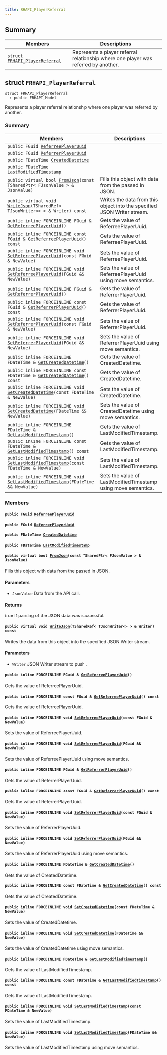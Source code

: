 ```yaml
---
title: RHAPI_PlayerReferral
---
```


## Summary

 Members                        | Descriptions                                
--------------------------------|---------------------------------------------
`struct `[`FRHAPI_PlayerReferral`](#structFRHAPI__PlayerReferral) | Represents a player referral relationship where one player was referred by another.

## struct `FRHAPI_PlayerReferral` <a id="structFRHAPI__PlayerReferral"></a>

```
struct FRHAPI_PlayerReferral
  : public FRHAPI_Model
```

Represents a player referral relationship where one player was referred by another.

### Summary

 Members                        | Descriptions                                
--------------------------------|---------------------------------------------
`public FGuid `[`ReferreePlayerUuid`](#structFRHAPI__PlayerReferral_1a34d5cf07337d62c31ac10a04ac02f5f3) | 
`public FGuid `[`ReferrerPlayerUuid`](#structFRHAPI__PlayerReferral_1a905c954f06291e665f8e3969488177a5) | 
`public FDateTime `[`CreatedDatetime`](#structFRHAPI__PlayerReferral_1a8c52cdf389d567341654b8835e641e92) | 
`public FDateTime `[`LastModifiedTimestamp`](#structFRHAPI__PlayerReferral_1a48816bbc61307481f3fdb15e5e5321d4) | 
`public virtual bool `[`FromJson`](#structFRHAPI__PlayerReferral_1abebeb0c7affa26a9de43ed7e3b3bea9d)`(const TSharedPtr< FJsonValue > & JsonValue)` | Fills this object with data from the passed in JSON.
`public virtual void `[`WriteJson`](#structFRHAPI__PlayerReferral_1a27e432ccd6fa8bca79075579cdaff64f)`(TSharedRef< TJsonWriter<> > & Writer) const` | Writes the data from this object into the specified JSON Writer stream.
`public inline FORCEINLINE FGuid & `[`GetReferreePlayerUuid`](#structFRHAPI__PlayerReferral_1a2bcd83fc32edd89fb9046877a61ece37)`()` | Gets the value of ReferreePlayerUuid.
`public inline FORCEINLINE const FGuid & `[`GetReferreePlayerUuid`](#structFRHAPI__PlayerReferral_1a6f92704b92e52a999b36a33d4c253ca4)`() const` | Gets the value of ReferreePlayerUuid.
`public inline FORCEINLINE void `[`SetReferreePlayerUuid`](#structFRHAPI__PlayerReferral_1a89367fd2d01e7fdfeac5d06fefabfb6e)`(const FGuid & NewValue)` | Sets the value of ReferreePlayerUuid.
`public inline FORCEINLINE void `[`SetReferreePlayerUuid`](#structFRHAPI__PlayerReferral_1a5658e8620101341f1053bce39d6ffe31)`(FGuid && NewValue)` | Sets the value of ReferreePlayerUuid using move semantics.
`public inline FORCEINLINE FGuid & `[`GetReferrerPlayerUuid`](#structFRHAPI__PlayerReferral_1ab5aaab0fbd4962134a8accc9e56becb8)`()` | Gets the value of ReferrerPlayerUuid.
`public inline FORCEINLINE const FGuid & `[`GetReferrerPlayerUuid`](#structFRHAPI__PlayerReferral_1a9d0490370dd451b44263d72757c75d5f)`() const` | Gets the value of ReferrerPlayerUuid.
`public inline FORCEINLINE void `[`SetReferrerPlayerUuid`](#structFRHAPI__PlayerReferral_1a69b1d9a0e6414fa9b1f8fe64b0f1a1d3)`(const FGuid & NewValue)` | Sets the value of ReferrerPlayerUuid.
`public inline FORCEINLINE void `[`SetReferrerPlayerUuid`](#structFRHAPI__PlayerReferral_1a8171cf0fa585334141c291d9b19a5d63)`(FGuid && NewValue)` | Sets the value of ReferrerPlayerUuid using move semantics.
`public inline FORCEINLINE FDateTime & `[`GetCreatedDatetime`](#structFRHAPI__PlayerReferral_1aa6a386de9d157e7abd5cc09fc09c7024)`()` | Gets the value of CreatedDatetime.
`public inline FORCEINLINE const FDateTime & `[`GetCreatedDatetime`](#structFRHAPI__PlayerReferral_1a29e1e66c45d209f6d89435fb808acb47)`() const` | Gets the value of CreatedDatetime.
`public inline FORCEINLINE void `[`SetCreatedDatetime`](#structFRHAPI__PlayerReferral_1a4be0edded09633601c3c26c667c73fa8)`(const FDateTime & NewValue)` | Sets the value of CreatedDatetime.
`public inline FORCEINLINE void `[`SetCreatedDatetime`](#structFRHAPI__PlayerReferral_1aa73bcbb8a5733b3854b61d5a3b0ca46d)`(FDateTime && NewValue)` | Sets the value of CreatedDatetime using move semantics.
`public inline FORCEINLINE FDateTime & `[`GetLastModifiedTimestamp`](#structFRHAPI__PlayerReferral_1ae1c8929bdfce631b39d41ce0439306b9)`()` | Gets the value of LastModifiedTimestamp.
`public inline FORCEINLINE const FDateTime & `[`GetLastModifiedTimestamp`](#structFRHAPI__PlayerReferral_1afb26871a1d9c4760f0c8f70de7dbf77a)`() const` | Gets the value of LastModifiedTimestamp.
`public inline FORCEINLINE void `[`SetLastModifiedTimestamp`](#structFRHAPI__PlayerReferral_1ae2ccc14aa47ef923a6fe93eddcb5670e)`(const FDateTime & NewValue)` | Sets the value of LastModifiedTimestamp.
`public inline FORCEINLINE void `[`SetLastModifiedTimestamp`](#structFRHAPI__PlayerReferral_1a877180974464e04e0872d3f3062a27b4)`(FDateTime && NewValue)` | Sets the value of LastModifiedTimestamp using move semantics.

### Members

#### `public FGuid `[`ReferreePlayerUuid`](#structFRHAPI__PlayerReferral_1a34d5cf07337d62c31ac10a04ac02f5f3) <a id="structFRHAPI__PlayerReferral_1a34d5cf07337d62c31ac10a04ac02f5f3"></a>

#### `public FGuid `[`ReferrerPlayerUuid`](#structFRHAPI__PlayerReferral_1a905c954f06291e665f8e3969488177a5) <a id="structFRHAPI__PlayerReferral_1a905c954f06291e665f8e3969488177a5"></a>

#### `public FDateTime `[`CreatedDatetime`](#structFRHAPI__PlayerReferral_1a8c52cdf389d567341654b8835e641e92) <a id="structFRHAPI__PlayerReferral_1a8c52cdf389d567341654b8835e641e92"></a>

#### `public FDateTime `[`LastModifiedTimestamp`](#structFRHAPI__PlayerReferral_1a48816bbc61307481f3fdb15e5e5321d4) <a id="structFRHAPI__PlayerReferral_1a48816bbc61307481f3fdb15e5e5321d4"></a>

#### `public virtual bool `[`FromJson`](#structFRHAPI__PlayerReferral_1abebeb0c7affa26a9de43ed7e3b3bea9d)`(const TSharedPtr< FJsonValue > & JsonValue)` <a id="structFRHAPI__PlayerReferral_1abebeb0c7affa26a9de43ed7e3b3bea9d"></a>

Fills this object with data from the passed in JSON.

#### Parameters
* `JsonValue` Data from the API call.

#### Returns
true if parsing of the JSON data was successful.

#### `public virtual void `[`WriteJson`](#structFRHAPI__PlayerReferral_1a27e432ccd6fa8bca79075579cdaff64f)`(TSharedRef< TJsonWriter<> > & Writer) const` <a id="structFRHAPI__PlayerReferral_1a27e432ccd6fa8bca79075579cdaff64f"></a>

Writes the data from this object into the specified JSON Writer stream.

#### Parameters
* `Writer` JSON Writer stream to push .

#### `public inline FORCEINLINE FGuid & `[`GetReferreePlayerUuid`](#structFRHAPI__PlayerReferral_1a2bcd83fc32edd89fb9046877a61ece37)`()` <a id="structFRHAPI__PlayerReferral_1a2bcd83fc32edd89fb9046877a61ece37"></a>

Gets the value of ReferreePlayerUuid.

#### `public inline FORCEINLINE const FGuid & `[`GetReferreePlayerUuid`](#structFRHAPI__PlayerReferral_1a6f92704b92e52a999b36a33d4c253ca4)`() const` <a id="structFRHAPI__PlayerReferral_1a6f92704b92e52a999b36a33d4c253ca4"></a>

Gets the value of ReferreePlayerUuid.

#### `public inline FORCEINLINE void `[`SetReferreePlayerUuid`](#structFRHAPI__PlayerReferral_1a89367fd2d01e7fdfeac5d06fefabfb6e)`(const FGuid & NewValue)` <a id="structFRHAPI__PlayerReferral_1a89367fd2d01e7fdfeac5d06fefabfb6e"></a>

Sets the value of ReferreePlayerUuid.

#### `public inline FORCEINLINE void `[`SetReferreePlayerUuid`](#structFRHAPI__PlayerReferral_1a5658e8620101341f1053bce39d6ffe31)`(FGuid && NewValue)` <a id="structFRHAPI__PlayerReferral_1a5658e8620101341f1053bce39d6ffe31"></a>

Sets the value of ReferreePlayerUuid using move semantics.

#### `public inline FORCEINLINE FGuid & `[`GetReferrerPlayerUuid`](#structFRHAPI__PlayerReferral_1ab5aaab0fbd4962134a8accc9e56becb8)`()` <a id="structFRHAPI__PlayerReferral_1ab5aaab0fbd4962134a8accc9e56becb8"></a>

Gets the value of ReferrerPlayerUuid.

#### `public inline FORCEINLINE const FGuid & `[`GetReferrerPlayerUuid`](#structFRHAPI__PlayerReferral_1a9d0490370dd451b44263d72757c75d5f)`() const` <a id="structFRHAPI__PlayerReferral_1a9d0490370dd451b44263d72757c75d5f"></a>

Gets the value of ReferrerPlayerUuid.

#### `public inline FORCEINLINE void `[`SetReferrerPlayerUuid`](#structFRHAPI__PlayerReferral_1a69b1d9a0e6414fa9b1f8fe64b0f1a1d3)`(const FGuid & NewValue)` <a id="structFRHAPI__PlayerReferral_1a69b1d9a0e6414fa9b1f8fe64b0f1a1d3"></a>

Sets the value of ReferrerPlayerUuid.

#### `public inline FORCEINLINE void `[`SetReferrerPlayerUuid`](#structFRHAPI__PlayerReferral_1a8171cf0fa585334141c291d9b19a5d63)`(FGuid && NewValue)` <a id="structFRHAPI__PlayerReferral_1a8171cf0fa585334141c291d9b19a5d63"></a>

Sets the value of ReferrerPlayerUuid using move semantics.

#### `public inline FORCEINLINE FDateTime & `[`GetCreatedDatetime`](#structFRHAPI__PlayerReferral_1aa6a386de9d157e7abd5cc09fc09c7024)`()` <a id="structFRHAPI__PlayerReferral_1aa6a386de9d157e7abd5cc09fc09c7024"></a>

Gets the value of CreatedDatetime.

#### `public inline FORCEINLINE const FDateTime & `[`GetCreatedDatetime`](#structFRHAPI__PlayerReferral_1a29e1e66c45d209f6d89435fb808acb47)`() const` <a id="structFRHAPI__PlayerReferral_1a29e1e66c45d209f6d89435fb808acb47"></a>

Gets the value of CreatedDatetime.

#### `public inline FORCEINLINE void `[`SetCreatedDatetime`](#structFRHAPI__PlayerReferral_1a4be0edded09633601c3c26c667c73fa8)`(const FDateTime & NewValue)` <a id="structFRHAPI__PlayerReferral_1a4be0edded09633601c3c26c667c73fa8"></a>

Sets the value of CreatedDatetime.

#### `public inline FORCEINLINE void `[`SetCreatedDatetime`](#structFRHAPI__PlayerReferral_1aa73bcbb8a5733b3854b61d5a3b0ca46d)`(FDateTime && NewValue)` <a id="structFRHAPI__PlayerReferral_1aa73bcbb8a5733b3854b61d5a3b0ca46d"></a>

Sets the value of CreatedDatetime using move semantics.

#### `public inline FORCEINLINE FDateTime & `[`GetLastModifiedTimestamp`](#structFRHAPI__PlayerReferral_1ae1c8929bdfce631b39d41ce0439306b9)`()` <a id="structFRHAPI__PlayerReferral_1ae1c8929bdfce631b39d41ce0439306b9"></a>

Gets the value of LastModifiedTimestamp.

#### `public inline FORCEINLINE const FDateTime & `[`GetLastModifiedTimestamp`](#structFRHAPI__PlayerReferral_1afb26871a1d9c4760f0c8f70de7dbf77a)`() const` <a id="structFRHAPI__PlayerReferral_1afb26871a1d9c4760f0c8f70de7dbf77a"></a>

Gets the value of LastModifiedTimestamp.

#### `public inline FORCEINLINE void `[`SetLastModifiedTimestamp`](#structFRHAPI__PlayerReferral_1ae2ccc14aa47ef923a6fe93eddcb5670e)`(const FDateTime & NewValue)` <a id="structFRHAPI__PlayerReferral_1ae2ccc14aa47ef923a6fe93eddcb5670e"></a>

Sets the value of LastModifiedTimestamp.

#### `public inline FORCEINLINE void `[`SetLastModifiedTimestamp`](#structFRHAPI__PlayerReferral_1a877180974464e04e0872d3f3062a27b4)`(FDateTime && NewValue)` <a id="structFRHAPI__PlayerReferral_1a877180974464e04e0872d3f3062a27b4"></a>

Sets the value of LastModifiedTimestamp using move semantics.

